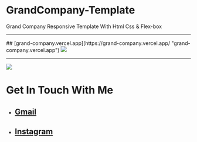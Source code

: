 # GrandCompany-Template
Grand Company Responsive Template With Html Css &amp; Flex-box
<hr>
## [grand-company.vercel.app](https://grand-company.vercel.app/ "grand-company.vercel.app")

<img src="https://res.cloudinary.com/dvcti5qab/image/upload/v1614949688/grandcompany-1_emg9lj.png">
<hr>
<img src="https://res.cloudinary.com/dvcti5qab/image/upload/v1614949698/grandcompany-2_zycejk.png">
 <div>
  <h1>Get In Touch With Me </h1>
  <ul>
    <li>
      <h2><a href="https://alirezafazeli2684@gmail.com/" target="_blank">Gmail<a/>
    </li>
    <li>
      <h2><a href="https://www.instagram.com/alirezafazeli8/" target="_blank">Instagram</a>
  </ul>
 </div>

